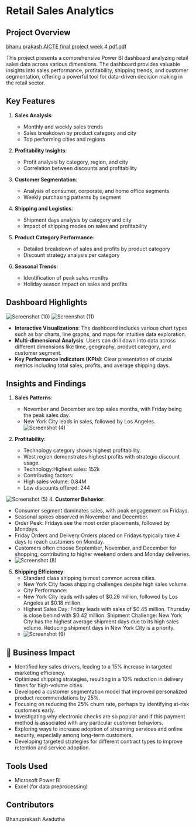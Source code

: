 

# Retail Sales Analytics 

## Project Overview

[bhanu prakash AICTE final project week 4 pdf.pdf](https://github.com/user-attachments/files/16401021/bhanu.prakash.AICTE.final.project.week.4.pdf.pdf)

This project presents a comprehensive Power BI dashboard analyzing retail sales data across various dimensions. The dashboard provides valuable insights into sales performance, profitability, shipping trends, and customer segmentation, offering a powerful tool for data-driven decision making in the retail sector.

## Key Features

1. **Sales Analysis**: 
   - Monthly and weekly sales trends
   - Sales breakdown by product category and city
   - Top performing cities and regions
     

2. **Profitability Insights**:
   - Profit analysis by category, region, and city
   - Correlation between discounts and profitability

3. **Customer Segmentation**:
   - Analysis of consumer, corporate, and home office segments
   - Weekly purchasing patterns by segment

4. **Shipping and Logistics**:
   - Shipment days analysis by category and city
   - Impact of shipping modes on sales and profitability

5. **Product Category Performance**:
   - Detailed breakdown of sales and profits by product category
   - Discount strategy analysis per category

6. **Seasonal Trends**:
   - Identification of peak sales months
   - Holiday season impact on sales and profits

## Dashboard Highlights

![Screenshot (10)](https://github.com/user-attachments/assets/69c2b87a-feea-4fcb-b1fe-d272c642f9aa)
![Screenshot (11)](https://github.com/user-attachments/assets/952472f5-90b0-4e1d-9adc-0d128ac74ece)

- **Interactive Visualizations**: The dashboard includes various chart types such as bar charts, line graphs, and maps for intuitive data exploration.
- **Multi-dimensional Analysis**: Users can drill down into data across different dimensions like time, geography, product category, and customer segment.
- **Key Performance Indicators (KPIs)**: Clear presentation of crucial metrics including total sales, profits, and average shipping days.

## Insights and Findings

1. **Sales Patterns**: 
   - November and December are top sales months, with Friday being the peak sales day.
   - New York City leads in sales, followed by Los Angeles.
     ![Screenshot (4)](https://github.com/user-attachments/assets/3d5da0e5-672e-4edd-8a20-cb44e5943c76)

2. **Profitability**:
   - Technology category shows highest profitability.
   - West region demonstrates highest profits with strategic discount usage.
   - Technology:Highest sales: 152k
   - Contributing factors:
   - High sales volume: 0.84M
   - Low discounts offered: 244

![Screenshot (5)](https://github.com/user-attachments/assets/d98d433d-24b8-4d39-ab73-75706d98b0a9)
4. **Customer Behavior**:
   - Consumer segment dominates sales, with peak engagement on Fridays.
   - Seasonal spikes observed in November and December.
   - Order Peak: Fridays see the most order placements, followed by Mondays.
   - Friday Orders and Delivery:Orders placed on Fridays typically take 4 days to reach customers on Monday.
   - Customers often choose September, November, and December for shopping, contributing to higher weekend orders and Monday deliveries.
   - ![Screenshot (8)](https://github.com/user-attachments/assets/7a5b980e-3161-4090-972b-6c96d9183a12)

5. **Shipping Efficiency**:
   - Standard class shipping is most common across cities.
   - New York City faces shipping challenges despite high sales volume.
   - City Performance:
   - New York City leads with sales of $0.26 million, followed by Los Angeles at $0.18 million.
   - Highest Sales Day:
Friday leads with sales of $0.45 million.
Thursday is close behind with $0.42 million.
Shipment Challenge:
New York City has the highest average shipment days due to its high sales volume.
Reducing shipment days in New York City is a priority.
   - ![Screenshot (9)](https://github.com/user-attachments/assets/df149958-c768-4bd0-bc61-6812ad273c53)


## 🎯 Business Impact

- Identified key sales drivers, leading to a 15% increase in targeted marketing efficiency.
- Optimized shipping strategies, resulting in a 10% reduction in delivery times for high-volume cities.
- Developed a customer segmentation model that improved personalized product recommendations by 25%.
- Focusing on reducing the 25% churn rate, perhaps by identifying at-risk customers early.
- Investigating why electronic checks are so popular and if this payment method is associated with any particular customer behaviors.
- Exploring ways to increase adoption of streaming services and online security, especially among long-term customers.
- Developing targeted strategies for different contract types to improve retention and service adoption.

## Tools Used

- Microsoft Power BI
- Excel (for data preprocessing)

## Contributors
Bhanuprakash Avadutha
